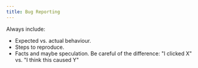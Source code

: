 ```yaml
---
title: Bug Reporting
---
```


Always include:
- Expected vs. actual behaviour.
- Steps to reproduce.
- Facts and maybe speculation. Be careful of the difference: "I clicked X" vs. "I think this caused Y"
